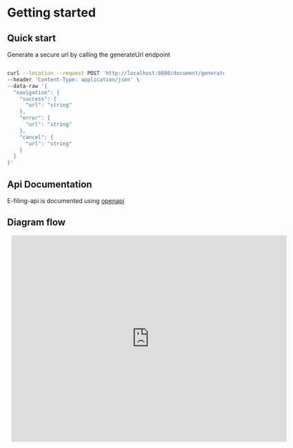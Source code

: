 # Getting started

## Quick start

Generate a secure url by calling the generateUrl endpoint

```bash

curl --location --request POST 'http://localhost:8080/document/generateUrl' \
--header 'Content-Type: application/json' \
--data-raw '{
  "navigation": {
    "success": {
      "url": "string"
    },
    "error": {
      "url": "string"
    },
    "cancel": {
      "url": "string"
    }
  }
}'

```

## Api Documentation

E-filing-api is documented using [openapi](http://editor.swagger.io/?url=https://raw.githubusercontent.com/bcgov/jag-file-submission/master/src/backend/jag-efiling-api/jag-efiling-api.yaml)

## Diagram flow

<div style="width: 640px; height: 480px; margin: 10px; position: relative;"><iframe allowfullscreen frameborder="0" style="width:640px; height:480px" src="https://app.lucidchart.com/documents/embeddedchart/fb8a218a-99b6-4285-a653-93a6271f6de8" id="wLo6x541WcTP"></iframe></div>
